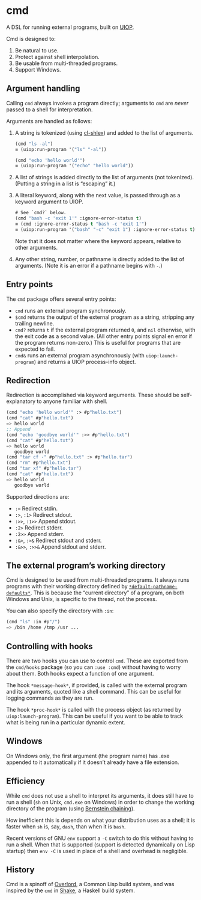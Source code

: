 # cmd

A DSL for running external programs, built on [UIOP][]. 

Cmd is designed to:

1. Be natural to use.
2. Protect against shell interpolation.
3. Be usable from multi-threaded programs.
4. Support Windows.

## Argument handling

Calling `cmd` always invokes a program directly; arguments to `cmd` are *never* passed to a shell for interpretation.

Arguments are handled as follows:

1. A string is tokenized (using [cl-shlex][]) and added to the list of
   arguments.

   ``` lisp
   (cmd "ls -al")
   ≡ (uiop:run-program '("ls" "-al"))
   
   (cmd "echo 'hello world'")
   ≡ (uiop:run-program '("echo" "hello world"))
   ```
   
2. A list of strings is added directly to the list of arguments (not
   tokenized). (Putting a string in a list is “escaping” it.)

3. A literal keyword, along with the next value, is passed through as
   a keyword argument to UIOP.

   ``` lisp
   # See `cmd?` below.
   (cmd "bash -c 'exit 1'" :ignore-error-status t)
   ≡ (cmd :ignore-error-status t "bash -c 'exit 1'")
   ≡ (uiop:run-program '("bash" "-c" "exit 1") :ignore-error-status t)
   ```
   
   Note that it does not matter where the keyword appears, relative to
   other arguments.

4. Any other string, number, or pathname is directly added to the list
   of arguments. (Note it is an error if a pathname begins with `-`.)

## Entry points

The `cmd` package offers several entry points:

- `cmd` runs an external program synchronously.
- `$cmd` returns the output of the external program as a string, stripping any trailing newline.
- `cmd?` returns `t` if the external program returned `0`, and `nil` otherwise, with the exit code as a second value. (All other entry points signal en error if the program returns non-zero.) This is useful for programs that are expected to fail.
- `cmd&` runs an external program asynchronously (with
  `uiop:launch-program`) and returns a UIOP process-info object.

## Redirection

Redirection is accomplished via keyword arguments. These should be self-explanatory to anyone familiar with shell.

``` lisp
(cmd "echo 'hello world'" :> #p"hello.txt")
(cmd "cat" #p"hello.txt")
=> hello world
;; Append
(cmd "echo 'goodbye world'" :>> #p"hello.txt")
(cmd "cat" #p"hello.txt") 
=> hello world
   goodbye world
(cmd "tar cf -" #p"hello.txt" :> #p"hello.tar")
(cmd "rm" #p"hello.txt")
(cmd "tar xf" #p"hello.tar")
(cmd "cat" #p"hello.txt")
=> hello world
   goodbye world
```

Supported directions are:
- `:<` Redirect stdin.
- `:>`, `:1>` Redirect stdout.
- `:>>`, `:1>>` Append stdout.
- `:2>` Redirect stderr.
- `:2>>` Append stderr.
- `:&>`, `:>&` Redirect stdout and stderr.
- `:&>>`, `:>>&` Append stdout and stderr.

## The external program’s working directory

Cmd is designed to be used from multi-threaded programs. It always runs programs with their working directory defined by [`*default-pathname-defaults*`][dpd]. This is because the “current directory” of a program, on both Windows and Unix, is specific to the thread, not the process.

You can also specify the directory with `:in`:

``` lisp
(cmd "ls" :in #p"/")
=> /bin /home /tmp /usr ...
```

## Controlling with hooks

There are two hooks you can use to control `cmd`. These are exported from the `cmd/hooks` package (so you can `:use :cmd`) without having to worry about them. Both hooks expect a function of one argument.

The hook `*message-hook*`, if provided, is called with the external program and its arguments, quoted like a shell command. This can be useful for logging commands as they are run.

The hook `*proc-hook*` is called with the process object (as returned by `uiop:launch-program`). This can be useful if you want to be able to track what is being run in a particular dynamic extent.

## Windows

On Windows only, the first argument (the program name) has .exe appended to it automatically if it doesn’t already have a file extension.

## Efficiency

While `cmd` does not use a shell to interpret its arguments, it does still have to run a shell (`sh` on Unix, `cmd.exe` on Windows) in order to change the working directory of the program (using [Bernstein chaining][]).

How inefficient this is depends on what your distribution uses as a shell; it is faster when `sh` is, say, `dash`, than when it is `bash`.

Recent versions of GNU `env` support a `-C` switch to do this without having to run a shell. When that is supported (support is detected dynamically on Lisp startup) then `env -C` is used in place of a shell and overhead is negligible.

## History

Cmd is a spinoff of [Overlord][], a Common Lisp build system, and was inspired by the `cmd` in [Shake][], a Haskell build system.

[UIOP]: https://common-lisp.net/project/asdf/uiop.html
[Overlord]: https://github.com/ruricolist/overlord
[Shake]: https://shakebuild.com/
[cl-shlex]: https://github.com/ruricolist/cl-shlex
[dpd]: http://clhs.lisp.se/Body/v_defaul.htm
[Bernstein chaining]: http://www.catb.organization/~eser/writings/taoup/html/ch06s06.html
